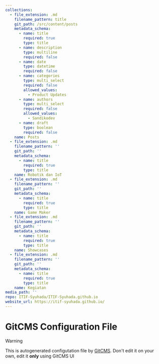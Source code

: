 ```yaml
---
collections:
  - file_extension: .md
    filename_pattern: title
    git_path: /src/content/posts
    metadata_schema:
      - name: title
        required: true
        type: title
      - name: description
        type: multiline
        required: false
      - name: date
        type: datetime
        required: false
      - name: categories
        type: multi_select
        required: false
        allowed_values:
          - Product Updates
      - name: authors
        type: multi_select
        required: false
        allowed_values:
          - Sandikodev
      - name: draft
        type: boolean
        required: false
    name: Posts
  - file_extension: .md
    filename_pattern: ''
    git_path: ''
    metadata_schema:
      - name: title
        required: true
        type: title
    name: Robotik dan IoT
  - file_extension: .md
    filename_pattern: ''
    git_path: ''
    metadata_schema:
      - name: title
        required: true
        type: title
    name: Game Maker
  - file_extension: .md
    filename_pattern: ''
    git_path: ''
    metadata_schema:
      - name: title
        required: true
        type: title
    name: Showcases
  - file_extension: .md
    filename_pattern: ''
    git_path: ''
    metadata_schema:
      - name: title
        required: true
        type: title
    name: Kegiatan
media_path: ''
repo: ITIF-Syuhada/ITIF-Syuhada.github.io
website_url: https://itif-syuhada.github.io/
---
```

# GitCMS Configuration File
> [!WARNING]
> This is autogenerated configutation file by [GitCMS](https://gitcms.blog). Don't edit it on your own, edit it **only** using GitCMS UI
